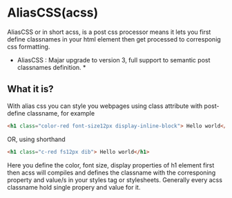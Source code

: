 # AliasCSS(acss)
AliasCSS or in short acss, is a post css processor means it lets you first define  classnames in your html element then get processed to corresponig css formatting.

* AliasCSS : Majar upgrade to version 3, full support to semantic post classnames definition. *

## What it is?
With alias css you can  style you webpages using class attribute with  post-define classname, for example
```html
<h1 class="color-red font-size12px display-inline-block"> Hello world</h1>
```
OR, using shorthand
```html
<h1 class="c-red fs12px dib"> Hello world</h1>
```
Here you define the color, font size, display properties of h1 element first then acss will compiles and defines the classname with the corresponing property and value/s  in your styles tag or stylesheets. Generally every acss classname hold single propery  and value for it.